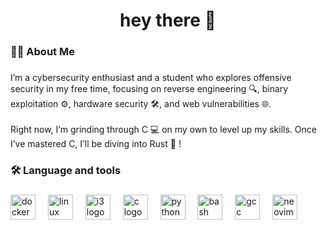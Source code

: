 <div align="center">
</div>

###

<h1 align="center">hey there 👋</h1>

###

<h3 align="left">👩‍💻  About Me</h3>

###

<p align="left">I’m a cybersecurity enthusiast and a student who explores offensive security in my free time, focusing on reverse engineering 🔍, binary exploitation ⚙️, hardware security 🛠️, and web vulnerabilities 🌐.<br><br>Right now, I’m grinding through C 💻 on my own to level up my skills. Once I’ve mastered C, I’ll be diving into Rust 🦀 !</p>

###

<h3 align="left">🛠 Language and tools</h3>

###

<div align="left">
  <img src="https://cdn.simpleicons.org/docker/2496ED" height="40" alt="docker logo"  />
  <img width="12" />
  <img src="https://cdn.jsdelivr.net/gh/devicons/devicon/icons/linux/linux-original.svg" height="40" alt="linux logo"  />
  <img width="12" />
  <img src="https://upload.wikimedia.org/wikipedia/commons/2/27/I3_window_manager_logo.svg" height="40" alt="i3 logo"  />
  <img width="12" />
  <img src="https://cdn.jsdelivr.net/gh/devicons/devicon/icons/c/c-original.svg" height="40" alt="c logo"  />
  <img width="12" />
  <img src="https://cdn.jsdelivr.net/gh/devicons/devicon/icons/python/python-original.svg" height="40" alt="python logo"  />
  <img width="12" />
  <img src="https://cdn.jsdelivr.net/gh/devicons/devicon/icons/bash/bash-original.svg" height="40" alt="bash logo"  />
  <img width="12" />
  <img src="https://cdn.jsdelivr.net/gh/devicons/devicon/icons/gcc/gcc-original.svg" height="40" alt="gcc logo"  />
  <img width="12" />
  <img src="https://cdn.simpleicons.org/neovim/57A143" height="40" alt="neovim logo"  />
</div>
